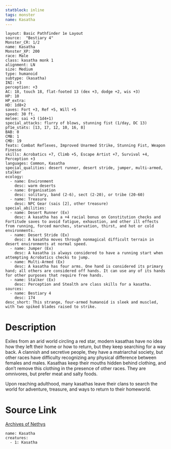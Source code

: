 ```yaml
---
statblock: inline
tags: monster
name: Kasatha
---
```

```statblock
layout: Basic Pathfinder 1e Layout
source:  "Bestiary 4"
Monster_CR: 1/2
name: Kasatha
Monster_XP: 200
race: Male
class: kasatha monk 1
alignment: LN
size: Medium
type: humanoid
subtype: (kasatha)
INI: +3
perception: +3
AC: 18, touch 18, flat-footed 13 (dex +3, dodge +2, wis +3)
HP: 10
HP_extra: 
HD: 1d8+2
saves: Fort +3, Ref +5, Will +5
speed: 30 ft.
melee: sai +3 (1d4+1)
special_attacks: flurry of blows, stunning fist (1/day, DC 13)
pf1e_stats: [13, 17, 12, 10, 16, 8]
BAB: 0
CMB: 1
CMD: 19
feats: Combat Reflexes, Improved Unarmed Strike, Stunning Fist, Weapon Finesse
skills: Acrobatics +7, Climb +5, Escape Artist +7, Survival +4, Perception +3
languages: Common, Kasatha
special_qualities: desert runner, desert stride, jumper, multi-armed, stalker
ecology:
  - name: Environment
    desc: warm deserts
  - name: Organisation
    desc: solitary, band (2-6), sect (2-20), or tribe (20-60)
  - name: Treasure
    desc: NPC Gear (sais [2], other treasure)
special_abilities:
  - name: Desert Runner (Ex)
    desc: A kasatha has a +4 racial bonus on Constitution checks and Fortitude saves to avoid fatigue, exhaustion, and other ill effects from running, forced marches, starvation, thirst, and hot or cold environments.
  - name: Desert Stride (Ex)
    desc: A kasatha moves through nonmagical difficult terrain in desert environments at normal speed.
  - name: Jumper (Ex)
    desc: A kasatha is always considered to have a running start when attempting Acrobatics checks to jump.
  - name: Multi-Armed (Ex)
    desc: A kasatha has four arms. One hand is considered its primary hand; all others are considered off hands. It can use any of its hands for other purposes that require free hands.
  - name: Stalker (Ex)
    desc: Perception and Stealth are class skills for a kasatha.
sources:
  - name: Bestiary 4
    desc: 174
desc_short: This strange, four-armed humanoid is sleek and muscled, with two spiked blades raised to strike.
```
# Description
Exiles from an arid world circling a red star, modern kasathas have no idea how they left their home or how to return, but they keep searching for a way back. A clannish and secretive people, they have a matriarchal society, but other races have difficulty recognizing any physical difference between females and males. Kasathas keep their mouths hidden behind clothing, and don’t remove this clothing in the presence of other races. They are omnivores, but prefer meat and salty foods.

Upon reaching adulthood, many kasathas leave their clans to search the world for adventure, treasure, and ways to return to their homeworld.
# Source Link
[Archives of Nethys](https://aonprd.com/MonsterDisplay.aspx?ItemName=Kasatha)
```encounter-table
name: Kasatha
creatures:
  - 1: Kasatha
```
